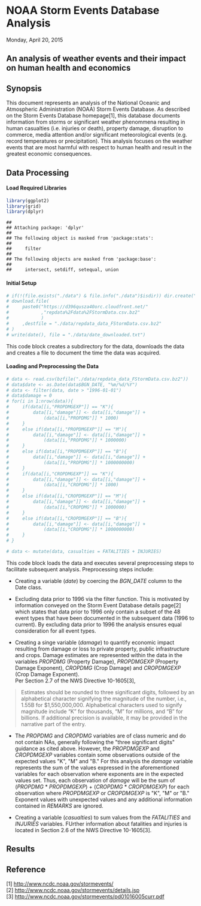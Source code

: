 # NOAA Storm Events Database Analysis
Monday, April 20, 2015  

## An analysis of weather events and their impact on human health and economics

## Synopsis
This document represents an analysis of the National Oceanic and Atmospheric
Administration (NOAA) Storm Events Database. As described on the
Storm Events Database homepage[1], this database documents information from
storms or significant weather phenommena resulting in human casualties (i.e.
injuries or death), property damage, disruption to commerce, media attention
and/or significant meteorological events (e.g. record temperatures or
precipitation).  This analysis focuses on the weather events that are most
harmful with respect to human health and result in the greatest economic
consequences.

## Data Processing

#### Load Required Libraries

```r
library(ggplot2)
library(grid)
library(dplyr)
```

```
## 
## Attaching package: 'dplyr'
## 
## The following object is masked from 'package:stats':
## 
##     filter
## 
## The following objects are masked from 'package:base':
## 
##     intersect, setdiff, setequal, union
```

#### Initial Setup

```r
# if(!(file.exists("./data") & file.info("./data")$isdir)) dir.create("./data")
# download.file(
#     paste0("https://d396qusza40orc.cloudfront.net/"
#            ,"repdata%2Fdata%2FStormData.csv.bz2"
#            )
#     ,destfile = "./data/repdata_data_FStormData.csv.bz2"
# )
# write(date(), file = "./data/date_downloaded.txt")
```
This code block creates a subdirectory for the data, downloads the data and
creates a file to document the time the data was acquired.

#### Loading and Preprocessing the Data

```r
# data <- read.csv(bzfile("./data/repdata_data_FStormData.csv.bz2"))
# data$date <- as.Date(data$BGN_DATE, "%m/%d/%Y")
# data <- filter(data, date > "1996-01-01")
# data$damage = 0
# for(i in 1:nrow(data)){
#     if(data[[i,"PROPDMGEXP"]] == "K"){
#         data[[i,"damage"]] <- data[[i,"damage"]] + 
#             (data[[i,"PROPDMG"]] * 1000)
#     }
#     else if(data[[i,"PROPDMGEXP"]] == "M"){
#         data[[i,"damage"]] <- data[[i,"damage"]] + 
#             (data[[i,"PROPDMG"]] * 1000000)
#     }
#     else if(data[[i,"PROPDMGEXP"]] == "B"){
#         data[[i,"damage"]] <- data[[i,"damage"]] + 
#             (data[[i,"PROPDMG"]] * 1000000000)
#     }
#     if(data[[i,"CROPDMGEXP"]] == "K"){
#         data[[i,"damage"]] <- data[[i,"damage"]] + 
#             (data[[i,"CROPDMG"]] * 1000)
#     }
#     else if(data[[i,"CROPDMGEXP"]] == "M"){
#         data[[i,"damage"]] <- data[[i,"damage"]] + 
#             (data[[i,"CROPDMG"]] * 1000000)
#     }
#     else if(data[[i,"CROPDMGEXP"]] == "B"){
#         data[[i,"damage"]] <- data[[i,"damage"]] + 
#             (data[[i,"CROPDMG"]] * 1000000000)
#     }
# }

# data <- mutate(data, casualties = FATALITIES + INJURIES)
```
This code block loads the data and executes several preprocessing steps to
facilitate subsequent analysis.  Preprocessing steps include:  

- Creating a variable (*date*) by coercing the *BGN_DATE* column to the Date
class.

- Excluding data prior to 1996 via the filter function.  This is motivated by
information conveyed on the Storm Event Database details page[2] which states
that data prior to 1996 only contain a subset of the 48 event types that have
been documented in the subsequent data (1996 to current).  By excluding data
prior to 1996 the analysis ensures equal consideration for all event types.

- Creating a singe variable (*damage*) to quantify economic impact resulting
from damage or loss to private property, public infrastructure and crops.
Damage estimates are represented within the data in the variables *PROPDMG*
(Property Damage), *PROPDMGEXP* (Property Damage Exponent), *CROPDMG* (Crop
Damage) and *CROPDMGEXP* (Crop Damage Exponent).  
Per Section 2.7 of the NWS Directive 10-1605[3],

> Estimates should be rounded to three significant digits, followed by an
alphabetical character signifying the magnitude of the number, i.e., 1.55B for
$1,550,000,000. Alphabetical characters used to signify magnitude include “K”
for thousands, “M” for millions, and “B” for billions. If additional precision
is available, it may be provided in the narrative part of the entry.  

- The *PROPDMG* and *CROPDMG* variables are of class numeric and do not contain
NAs, generally following the "three significant digits" guidance as cited above.
However, the *PROPDMGEXP* and *CROPDMGEXP* variables contain some observations
outside of the expected values "K", "M" and "B."  For this analysis the *damage*
variable represents the sum of the values expressed in the aforementioned
variables for each observation where exponents are in the expected values set.
Thus, each observation of *damage* will be the sum of (*PROPDMG* * 
*PROPDMGEXP*) + (*CROPDMG* * *CROPDMGEXP*) for each observation where
*PROPDMGEXP* or *CROPDMGEXP* is "K", "M" or "B."  Exponent values with
unexpected values and any additional information contained in *REMARKS* are
ignored.

- Creating a variable (*casualties*) to sum values from the *FATALITIES* and
*INJURIES* variables.  FUrther information about fatalities and injuries is
located in Section 2.6 of the NWS Directive 10-1605[3].

## Results

## Reference
[1] http://www.ncdc.noaa.gov/stormevents/  
[2] http://www.ncdc.noaa.gov/stormevents/details.jsp  
[3] http://www.ncdc.noaa.gov/stormevents/pd01016005curr.pdf  
